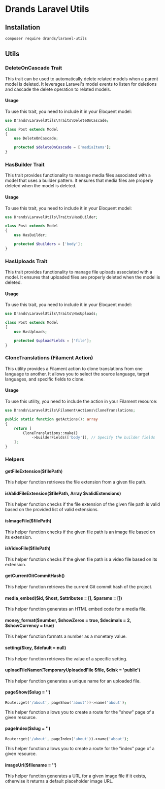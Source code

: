 # Drands Laravel Utils

## Installation

```bash
composer require drands/laravel-utils
```

## Utils

### DeleteOnCascade Trait
This trait can be used to automatically delete related models when a parent model is deleted. It leverages Laravel's model events to listen for deletions and cascade the delete operation to related models.

#### Usage
To use this trait, you need to include it in your Eloquent model:

```php
use Drands\LaravelUtils\Traits\DeleteOnCascade;

class Post extends Model
{
    use DeleteOnCascade;

    protected $deleteOnCascade = ['mediaItems'];
}
```

### HasBuilder Trait
This trait provides functionality to manage media files associated with a model that uses a builder pattern. It ensures that media files are properly deleted when the model is deleted.

#### Usage
To use this trait, you need to include it in your Eloquent model:

```php
use Drands\LaravelUtils\Traits\HasBuilder;

class Post extends Model
{
    use HasBuilder;

    protected $builders = ['body'];
}
```

### HasUploads Trait
This trait provides functionality to manage file uploads associated with a model. It ensures that uploaded files are properly deleted when the model is deleted.

#### Usage
To use this trait, you need to include it in your Eloquent model:

```php
use Drands\LaravelUtils\Traits\HasUploads;

class Post extends Model
{
    use HasUploads;

    protected $uploadFields = ['file'];
}
```

### CloneTranslations (Filament Action)
This utility provides a Filament action to clone translations from one language to another. It allows you to select the source language, target languages, and specific fields to clone.

#### Usage
To use this utility, you need to include the action in your Filament resource:

```php
use Drands\LaravelUtils\Filament\Actions\CloneTranslations;

public static function getActions(): array
{
    return [
        CloneTranslations::make()
            ->builderFields(['body']), // Specify the builder fields
    ];
}
```

### Helpers

#### getFileExtension($filePath)
This helper function retrieves the file extension from a given file path.

#### isValidFileExtension($filePath, Array $validExtensions)
This helper function checks if the file extension of the given file path is valid based on the provided list of valid extensions.

#### isImageFile($filePath)
This helper function checks if the given file path is an image file based on its extension.

#### isVideoFile($filePath)
This helper function checks if the given file path is a video file based on its extension.

#### getCurrentGitCommitHash()
This helper function retrieves the current Git commit hash of the project.

#### media_embed($id, $host, $attributes = [], $params = [])
This helper function generates an HTML embed code for a media file.

#### money_format($number, $showZeros = true, $decimals = 2, $showCurrency = true)
This helper function formats a number as a monetary value.

#### setting($key, $default = null)
This helper function retrieves the value of a specific setting.

#### uploadFileNamer(TemporaryUploadedFile $file, $disk = 'public')
This helper function generates a unique name for an uploaded file.

#### pageShow($slug = '')
```php
Route::get('/about', pageShow('about'))->name('about');
```
This helper function allows you to create a route for the "show" page of a given resource.

#### pageIndex($slug = '')
```php
Route::get('/about', pageIndex('about'))->name('about');
```
This helper function allows you to create a route for the "index" page of a given resource.

#### imageUrl($filename = '')
This helper function generates a URL for a given image file if it exists, otherwise it returns a default placeholder image URL.
